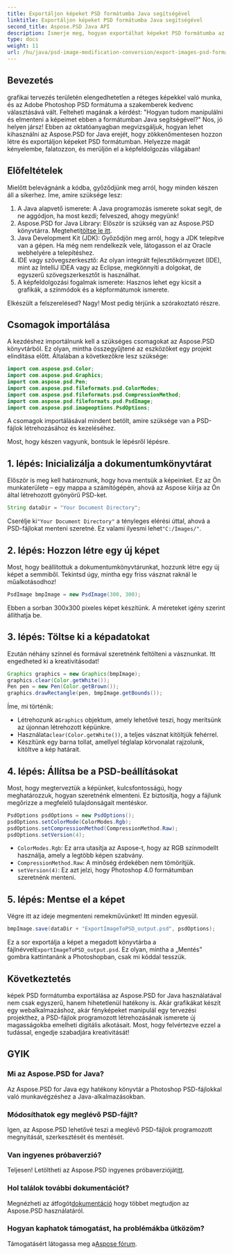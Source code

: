 ```yaml
---
title: Exportáljon képeket PSD formátumba Java segítségével
linktitle: Exportáljon képeket PSD formátumba Java segítségével
second_title: Aspose.PSD Java API
description: Ismerje meg, hogyan exportálhat képeket PSD formátumba az Aspose.PSD for Java segítségével egy egyszerű, lépésről lépésre szóló útmutatóban. Tökéletes fejlesztők és grafikusok számára.
type: docs
weight: 11
url: /hu/java/psd-image-modification-conversion/export-images-psd-format/
---
```

## Bevezetés

grafikai tervezés területén elengedhetetlen a réteges képekkel való munka, és az Adobe Photoshop PSD formátuma a szakemberek kedvenc választásává vált. Felteheti magának a kérdést: "Hogyan tudom manipulálni és elmenteni a képeimet ebben a formátumban Java segítségével?" Nos, jó helyen jársz! Ebben az oktatóanyagban megvizsgáljuk, hogyan lehet kihasználni az Aspose.PSD for Java erejét, hogy zökkenőmentesen hozzon létre és exportáljon képeket PSD formátumban. Helyezze magát kényelembe, falatozzon, és merüljön el a képfeldolgozás világában!

## Előfeltételek

Mielőtt belevágnánk a kódba, győződjünk meg arról, hogy minden készen áll a sikerhez. Íme, amire szüksége lesz:

1. A Java alapvető ismerete: A Java programozás ismerete sokat segít, de ne aggódjon, ha most kezdi; felveszed, ahogy megyünk!
2.  Aspose.PSD for Java Library: Először is szükség van az Aspose.PSD könyvtárra. Megteheti[töltse le itt](https://releases.aspose.com/psd/java/).
3. Java Development Kit (JDK): Győződjön meg arról, hogy a JDK telepítve van a gépen. Ha még nem rendelkezik vele, látogasson el az Oracle webhelyére a telepítéshez.
4. IDE vagy szövegszerkesztő: Az olyan integrált fejlesztőkörnyezet (IDE), mint az IntelliJ IDEA vagy az Eclipse, megkönnyíti a dolgokat, de egyszerű szövegszerkesztőt is használhat.
5. A képfeldolgozási fogalmak ismerete: Hasznos lehet egy kicsit a grafikák, a színmódok és a képformátumok ismerete.

Elkészült a felszerelésed? Nagy! Most pedig térjünk a szórakoztató részre.

## Csomagok importálása

A kezdéshez importálnunk kell a szükséges csomagokat az Aspose.PSD könyvtárból. Ez olyan, mintha összegyűjtené az eszközöket egy projekt elindítása előtt. Általában a következőkre lesz szüksége:

```java
import com.aspose.psd.Color;
import com.aspose.psd.Graphics;
import com.aspose.psd.Pen;
import com.aspose.psd.fileformats.psd.ColorModes;
import com.aspose.psd.fileformats.psd.CompressionMethod;
import com.aspose.psd.fileformats.psd.PsdImage;
import com.aspose.psd.imageoptions.PsdOptions;
```

A csomagok importálásával mindent betölt, amire szüksége van a PSD-fájlok létrehozásához és kezeléséhez.

Most, hogy készen vagyunk, bontsuk le lépésről lépésre. 

## 1. lépés: Inicializálja a dokumentumkönyvtárat

Először is meg kell határoznunk, hogy hova mentsük a képeinket. Ez az Ön munkaterülete – egy mappa a számítógépén, ahová az Aspose kiírja az Ön által létrehozott gyönyörű PSD-ket.

```java
String dataDir = "Your Document Directory";
```
 Cserélje ki`"Your Document Directory"` a tényleges elérési úttal, ahová a PSD-fájlokat menteni szeretné. Ez valami ilyesmi lehet`"C:/Images/"`. 

## 2. lépés: Hozzon létre egy új képet

Most, hogy beállítottuk a dokumentumkönyvtárunkat, hozzunk létre egy új képet a semmiből. Tekintsd úgy, mintha egy friss vásznat raknál le műalkotásodhoz!

```java
PsdImage bmpImage = new PsdImage(300, 300);
```
Ebben a sorban 300x300 pixeles képet készítünk. A méreteket igény szerint állíthatja be. 

## 3. lépés: Töltse ki a képadatokat

Ezután néhány színnel és formával szeretnénk feltölteni a vásznunkat. Itt engedheted ki a kreativitásodat!

```java
Graphics graphics = new Graphics(bmpImage);
graphics.clear(Color.getWhite());
Pen pen = new Pen(Color.getBrown());
graphics.drawRectangle(pen, bmpImage.getBounds());
```
Íme, mi történik:
-  Létrehozunk a`Graphics` objektum, amely lehetővé teszi, hogy merítsünk az újonnan létrehozott képünkre.
-  Használata`clear(Color.getWhite())`, a teljes vásznat kitöltjük fehérrel.
- Készítünk egy barna tollat, amellyel téglalap körvonalat rajzolunk, kitöltve a kép határait.

## 4. lépés: Állítsa be a PSD-beállításokat

Most, hogy megterveztük a képünket, kulcsfontosságú, hogy meghatározzuk, hogyan szeretnénk elmenteni. Ez biztosítja, hogy a fájlunk megőrizze a megfelelő tulajdonságait mentéskor.

```java
PsdOptions psdOptions = new PsdOptions();
psdOptions.setColorMode(ColorModes.Rgb);
psdOptions.setCompressionMethod(CompressionMethod.Raw);
psdOptions.setVersion(4);
```
- `ColorModes.Rgb`: Ez arra utasítja az Aspose-t, hogy az RGB színmodellt használja, amely a legtöbb képen szabvány.
- `CompressionMethod.Raw`: A minőség érdekében nem tömörítjük.
- `setVersion(4)`: Ez azt jelzi, hogy Photoshop 4.0 formátumban szeretnénk menteni.

## 5. lépés: Mentse el a képet

Végre itt az ideje megmenteni remekművünket! Itt minden egyesül. 

```java
bmpImage.save(dataDir + "ExportImageToPSD_output.psd", psdOptions);
```
 Ez a sor exportálja a képet a megadott könyvtárba a fájlnévvel`ExportImageToPSD_output.psd`. Ez olyan, mintha a „Mentés” gombra kattintanánk a Photoshopban, csak mi kóddal tesszük.

## Következtetés

képek PSD formátumba exportálása az Aspose.PSD for Java használatával nem csak egyszerű, hanem hihetetlenül hatékony is. Akár grafikákat készít egy webalkalmazáshoz, akár fényképeket manipulál egy tervezési projekthez, a PSD-fájlok programozott létrehozásának ismerete új magasságokba emelheti digitális alkotásait. Most, hogy felvértezve ezzel a tudással, engedje szabadjára kreativitását!

## GYIK

### Mi az Aspose.PSD for Java?
Az Aspose.PSD for Java egy hatékony könyvtár a Photoshop PSD-fájlokkal való munkavégzéshez a Java-alkalmazásokban.

### Módosíthatok egy meglévő PSD-fájlt?
Igen, az Aspose.PSD lehetővé teszi a meglévő PSD-fájlok programozott megnyitását, szerkesztését és mentését.

### Van ingyenes próbaverzió?
 Teljesen! Letöltheti az Aspose.PSD ingyenes próbaverzióját[itt](https://releases.aspose.com/).

### Hol találok további dokumentációt?
 Megnézheti az átfogót[dokumentáció](https://reference.aspose.com/psd/java/) hogy többet megtudjon az Aspose.PSD használatáról.

### Hogyan kaphatok támogatást, ha problémákba ütközöm?
 Támogatásért látogassa meg a[Aspose fórum](https://forum.aspose.com/c/psd/34).